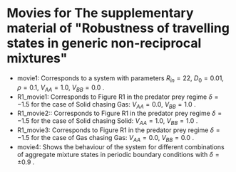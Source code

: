 # Movies for The supplementary material of "Robustness of travelling states in generic non-reciprocal mixtures"

- movie1: Corresponds to a system with parameters $R_{in} = 22$, $D_0 = 0.01$, $\rho = 0.1$, $V_{AA} = 1.0$, $V_{BB} = 0.0$ . 
- R1_movie1: Corresponds to Figure R1 in the predator prey regime $\delta =-1.5$ for the case of Solid chasing Gas:  $V_{AA}=0.0$, $V_{BB}=1.0$ .
- R1_movie2:: Corresponds to Figure R1 in the predator prey regime $\delta =-1.5$ for the case of Solid chasing Solid: $V_{AA}=1.0$, $V_{BB}=1.0$ .
- R1_movie3: Corresponds to Figure R1 in the predator prey regime $\delta =-1.5$ for the case of Gas chasing Gas: $V_{AA}=0.0$, $V_{BB}=0.0$ .
- movie4: Shows the behaviour of the system for different combinations of aggregate mixture states in periodic boundary conditions with $\delta = \pm 0.9$ .
